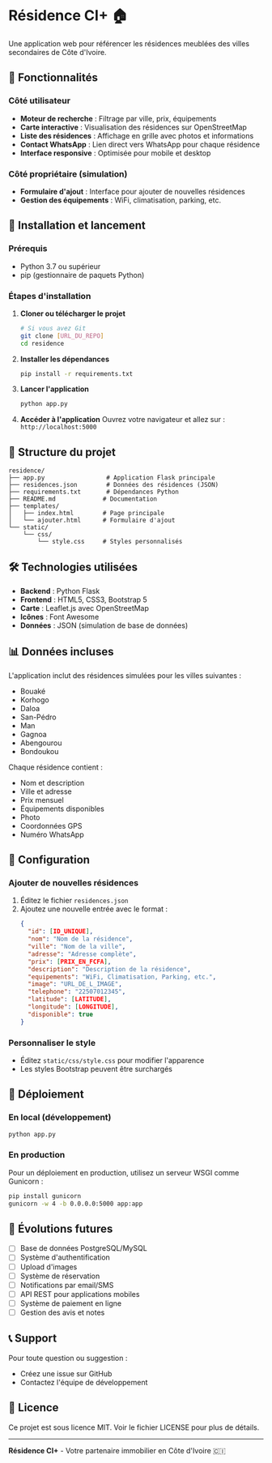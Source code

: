 # Résidence CI+ 🏠

Une application web pour référencer les résidences meublées des villes secondaires de Côte d'Ivoire.

## 🎯 Fonctionnalités

### Côté utilisateur
- **Moteur de recherche** : Filtrage par ville, prix, équipements
- **Carte interactive** : Visualisation des résidences sur OpenStreetMap
- **Liste des résidences** : Affichage en grille avec photos et informations
- **Contact WhatsApp** : Lien direct vers WhatsApp pour chaque résidence
- **Interface responsive** : Optimisée pour mobile et desktop

### Côté propriétaire (simulation)
- **Formulaire d'ajout** : Interface pour ajouter de nouvelles résidences
- **Gestion des équipements** : WiFi, climatisation, parking, etc.

## 🚀 Installation et lancement

### Prérequis
- Python 3.7 ou supérieur
- pip (gestionnaire de paquets Python)

### Étapes d'installation

1. **Cloner ou télécharger le projet**
   ```bash
   # Si vous avez Git
   git clone [URL_DU_REPO]
   cd residence
   ```

2. **Installer les dépendances**
   ```bash
   pip install -r requirements.txt
   ```

3. **Lancer l'application**
   ```bash
   python app.py
   ```

4. **Accéder à l'application**
   Ouvrez votre navigateur et allez sur : `http://localhost:5000`

## 📁 Structure du projet

```
residence/
├── app.py                 # Application Flask principale
├── residences.json        # Données des résidences (JSON)
├── requirements.txt       # Dépendances Python
├── README.md             # Documentation
├── templates/
│   ├── index.html        # Page principale
│   └── ajouter.html      # Formulaire d'ajout
└── static/
    └── css/
        └── style.css     # Styles personnalisés
```

## 🛠️ Technologies utilisées

- **Backend** : Python Flask
- **Frontend** : HTML5, CSS3, Bootstrap 5
- **Carte** : Leaflet.js avec OpenStreetMap
- **Icônes** : Font Awesome
- **Données** : JSON (simulation de base de données)

## 📊 Données incluses

L'application inclut des résidences simulées pour les villes suivantes :
- Bouaké
- Korhogo
- Daloa
- San-Pédro
- Man
- Gagnoa
- Abengourou
- Bondoukou

Chaque résidence contient :
- Nom et description
- Ville et adresse
- Prix mensuel
- Équipements disponibles
- Photo
- Coordonnées GPS
- Numéro WhatsApp

## 🔧 Configuration

### Ajouter de nouvelles résidences
1. Éditez le fichier `residences.json`
2. Ajoutez une nouvelle entrée avec le format :
   ```json
   {
     "id": [ID_UNIQUE],
     "nom": "Nom de la résidence",
     "ville": "Nom de la ville",
     "adresse": "Adresse complète",
     "prix": [PRIX_EN_FCFA],
     "description": "Description de la résidence",
     "equipements": "WiFi, Climatisation, Parking, etc.",
     "image": "URL_DE_L_IMAGE",
     "telephone": "22507012345",
     "latitude": [LATITUDE],
     "longitude": [LONGITUDE],
     "disponible": true
   }
   ```

### Personnaliser le style
- Éditez `static/css/style.css` pour modifier l'apparence
- Les styles Bootstrap peuvent être surchargés

## 🚀 Déploiement

### En local (développement)
```bash
python app.py
```

### En production
Pour un déploiement en production, utilisez un serveur WSGI comme Gunicorn :
```bash
pip install gunicorn
gunicorn -w 4 -b 0.0.0.0:5000 app:app
```

## 🔮 Évolutions futures

- [ ] Base de données PostgreSQL/MySQL
- [ ] Système d'authentification
- [ ] Upload d'images
- [ ] Système de réservation
- [ ] Notifications par email/SMS
- [ ] API REST pour applications mobiles
- [ ] Système de paiement en ligne
- [ ] Gestion des avis et notes

## 📞 Support

Pour toute question ou suggestion :
- Créez une issue sur GitHub
- Contactez l'équipe de développement

## 📄 Licence

Ce projet est sous licence MIT. Voir le fichier LICENSE pour plus de détails.

---

**Résidence CI+** - Votre partenaire immobilier en Côte d'Ivoire 🇨🇮 